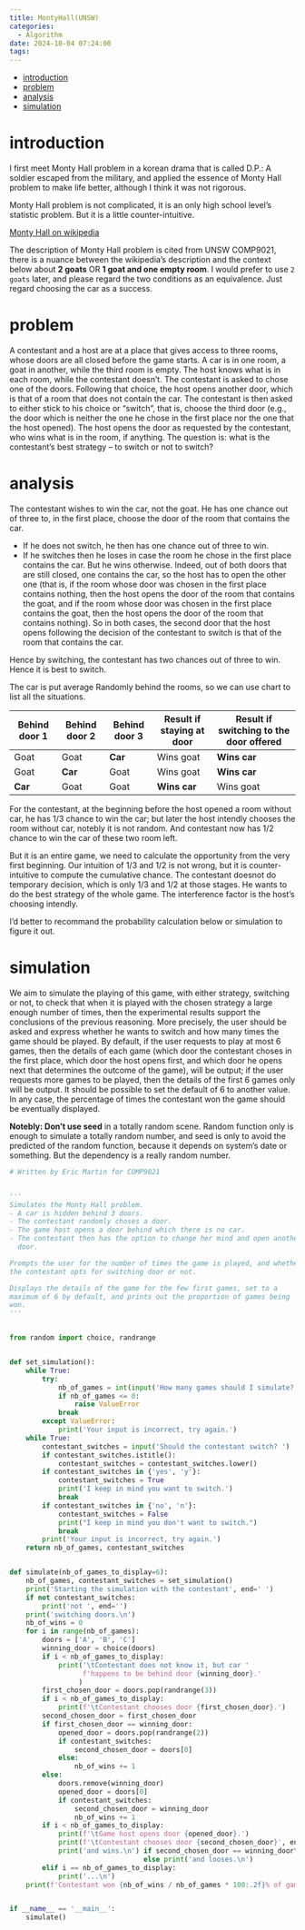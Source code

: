 ```yaml
---
title: MontyHall(UNSW)
categories:
  - Algorithm
date: 2024-10-04 07:24:00
tags:
---
```


- [introduction](#introduction)
- [problem](#problem)
- [analysis](#analysis)
- [simulation](#simulation)


# introduction

I first meet Monty Hall problem in a korean drama that is called D.P.: A soldier escaped from the military, and applied the essence of Monty Hall problem to make life better, although I think it was not rigorous.

Monty Hall problem is not complicated, it is an only high school level’s statistic problem. But it is a little counter-intuitive.

[Monty Hall on wikipedia](https://en.wikipedia.org/wiki/Monty_Hall_problem)

The description of Monty Hall problem is cited from UNSW COMP9021, there is a nuance between the wikipedia’s description and the context below about **2 goats** OR **1 goat and one empty room**. I would prefer to use `2 goats` later, and please regard the two conditions as an equivalence. Just regard choosing the car as a success.

# problem

A contestant and a host are at a place that gives access to three rooms, whose doors are all closed before the game starts. A car is in one room, a goat in another, while the third room is empty. The host knows what is in each room, while the contestant doesn’t. The contestant is asked to chose one of the doors. Following that choice, the host opens another door, which is that of a room that does not contain the car. The contestant is then asked to either stick to his choice or “switch”, that is, choose the third door (e.g., the door which is neither the one he chose in the first place nor the one that the host opened). The host opens the door as requested by the contestant, who wins what is in the room, if anything. The question is: what is the contestant’s best strategy – to switch or not to switch?

# analysis

The contestant wishes to win the car, not the goat. He has one chance out of three to, in the first place, choose the door of the room that contains the car.

- If he does not switch, he then has one chance out of three to win.
- If he switches then he loses in case the room he chose in the first place contains the car. But he wins otherwise. Indeed, out of both doors that are still closed, one contains the car, so the host has to open the other one (that is, if the room whose door was chosen in the first place contains nothing, then the host opens the door of the room that contains the goat, and if the room whose door was chosen in the first place contains the goat, then the host opens the door of the room that contains nothing). So in both cases, the second door that the host opens following the decision of the contestant to switch is that of the room that contains the car.

Hence by switching, the contestant has two chances out of three to win. Hence it is best to switch.

The car is put average Randomly behind the rooms, so we can use chart to list all the situations.

| Behind door 1 | Behind door 2 | Behind door 3 | Result if staying at door | Result if switching to the door offered |
| ----- | ----- | ----- | ----- | ----- |
| Goat | Goat | **Car** | Wins goat | **Wins car** |
| Goat | **Car** | Goat | Wins goat | **Wins car** |
| **Car** | Goat | Goat | **Wins car** | Wins goat |

For the contestant, at the beginning before the host opened a room without car, he has 1/3 chance to win the car; but later the host intendly chooses the room without car, notebly it is not random. And contestant now has 1/2 chance to win the car of these two room left.

But it is an entire game, we need to calculate the opportunity from the very first beginning. Our intuition of 1/3 and 1/2 is not wrong, but it is counter-intuitive to compute the cumulative chance. The contestant doesnot do temporary decision, which is only 1/3 and 1/2 at those stages. He wants to do the best strategy of the whole game. The interference factor is the host’s choosing intendly.

I’d better to recommand the probability calculation below or simulation to figure it out.

# simulation

We aim to simulate the playing of this game, with either strategy, switching or not, to check that when it is played with the chosen strategy a large enough number of times, then the experimental results support the conclusions of the previous reasoning. More precisely, the user should be asked and express whether he wants to switch and how many times the game should be played. By default, if the user requests to play at most 6 games, then the details of each game (which door the contestant choses in the first place, which door the host opens first, and which door he opens next that determines the outcome of the game), will be output; if the user requests more games to be played, then the details of the first 6 games only will be output. It should be possible to set the default of 6 to another value. In any case, the percentage of times the contestant won the game should be eventually displayed.

**Notebly: Don’t use seed** in a totally random scene. Random function only is enough to simulate a totally random number, and seed is only to avoid the predicted of the random function, because it depends on system’s date or something. But the dependency is a really random number.

```python
# Written by Eric Martin for COMP9021


'''
Simulates the Monty Hall problem.
- A car is hidden behind 3 doors.
- The contestant randomly choses a door.
- The game host opens a door behind which there is no car.
- The contestant then has the option to change her mind and open another
  door.

Prompts the user for the number of times the game is played, and whether
the contestant opts for switching door or not.

Displays the details of the game for the few first games, set to a
maximum of 6 by default, and prints out the proportion of games being
won.
'''


from random import choice, randrange


def set_simulation():
    while True:
        try:
            nb_of_games = int(input('How many games should I simulate? '))
            if nb_of_games <= 0:
                raise ValueError
            break
        except ValueError:
            print('Your input is incorrect, try again.')
    while True:
        contestant_switches = input('Should the contestant switch? ')
        if contestant_switches.istitle():
            contestant_switches = contestant_switches.lower()
        if contestant_switches in {'yes', 'y'}:
            contestant_switches = True
            print('I keep in mind you want to switch.')
            break
        if contestant_switches in {'no', 'n'}:
            contestant_switches = False
            print("I keep in mind you don't want to switch.")
            break
        print('Your input is incorrect, try again.')
    return nb_of_games, contestant_switches


def simulate(nb_of_games_to_display=6):
    nb_of_games, contestant_switches = set_simulation()
    print('Starting the simulation with the contestant', end=' ')
    if not contestant_switches:
        print('not ', end='')
    print('switching doors.\n')
    nb_of_wins = 0
    for i in range(nb_of_games):
        doors = ['A', 'B', 'C']
        winning_door = choice(doors)
        if i < nb_of_games_to_display:
            print('\tContestant does not know it, but car '
                  f'happens to be behind door {winning_door}.'
                 )
        first_chosen_door = doors.pop(randrange(3))
        if i < nb_of_games_to_display:
            print(f'\tContestant chooses door {first_chosen_door}.')
        second_chosen_door = first_chosen_door
        if first_chosen_door == winning_door:
            opened_door = doors.pop(randrange(2))
            if contestant_switches:
                second_chosen_door = doors[0]
            else:
                nb_of_wins += 1
        else:
            doors.remove(winning_door)
            opened_door = doors[0]
            if contestant_switches:
                second_chosen_door = winning_door
                nb_of_wins += 1
        if i < nb_of_games_to_display:
            print(f'\tGame host opens door {opened_door}.')
            print(f'\tContestant chooses door {second_chosen_door}', end=' ')
            print('and wins.\n') if second_chosen_door == winning_door\
                                 else print('and looses.\n')
        elif i == nb_of_games_to_display:
            print('...\n')
    print(f'Contestant won {nb_of_wins / nb_of_games * 100:.2f}% of games.')


if __name__ == '__main__':
    simulate()
```